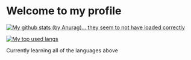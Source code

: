 # Welcome to my profile 

[![My github stats (by Anurag)... they seem to not have loaded correctly](https://github-readme-stats.vercel.app/api?username=FancyBaguette&theme=react&show_icons=true&hide_title=true)](https://github.com/anuraghazra/github-readme-stats)

[![My top used langs](https://github-readme-stats.vercel.app/api/top-langs/?username=FancyBaguette&layout=compact&theme=react)](https://github.com/anuraghazra/github-readme-stats)

Currently learning all of the languages above

<!-- <p align=center>
<a align=center href="https://github.com/anuraghazra/github-readme-stats">
  <img align="center" src="https://github-readme-stats.vercel.app/api?username=FancyBaguette&theme=react&show_icons=true&hide_title=true&env=PAT_1" />
</a>
</p>

<p align=center>
<a align=center href="https://github.com/anuraghazra/github-readme-stats">
  <img align="center" src="https://github-readme-stats.vercel.app/api/top-langs/?username=FancyBaguette&layout=compact&theme=react&env=PAT_1" />
</a>
</p> -->

